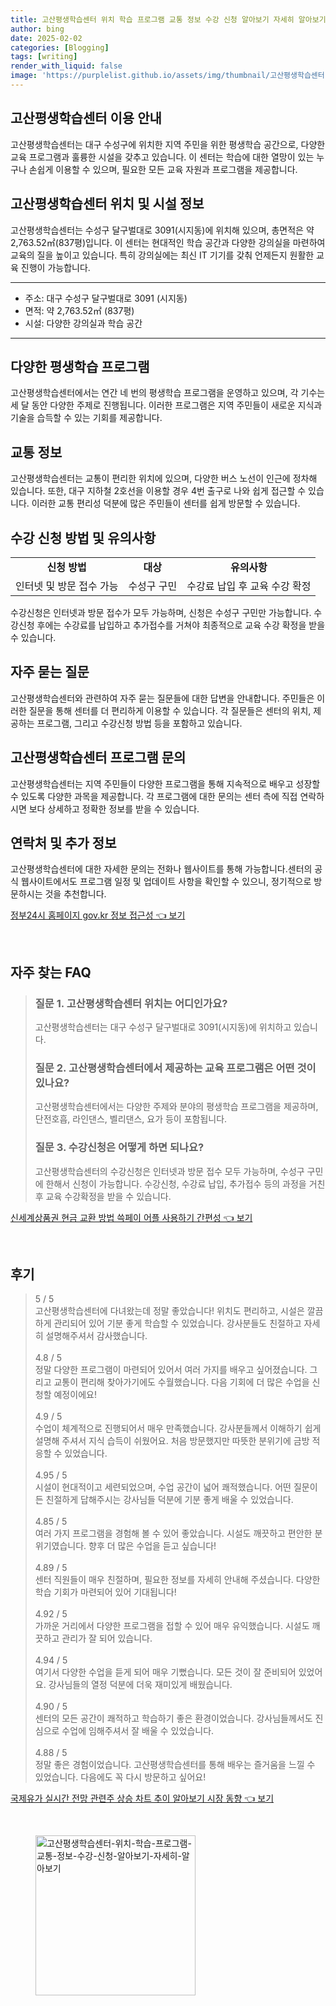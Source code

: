 ```yaml
---
title: 고산평생학습센터 위치 학습 프로그램 교통 정보 수강 신청 알아보기 자세히 알아보기
author: bing
date: 2025-02-02
categories: [Blogging]
tags: [writing]
render_with_liquid: false
image: 'https://purplelist.github.io/assets/img/thumbnail/고산평생학습센터-위치-학습-프로그램-교통-정보-수강-신청-알아보기-자세히-알아보기.webp'
---
```



<h2 id='고산평생학습센터이용안내'>고산평생학습센터 이용 안내</h2>

<p>고산평생학습센터는 대구 수성구에 위치한 지역 주민을 위한 평생학습 공간으로, 다양한 교육 프로그램과 훌륭한 시설을 갖추고 있습니다. 이 센터는 학습에 대한 열망이 있는 누구나 손쉽게 이용할 수 있으며, 필요한 모든 교육 자원과 프로그램을 제공합니다.</p>

<h2 id='고산평생학습센터위치정보'>고산평생학습센터 위치 및 시설 정보</h2>

<p>고산평생학습센터는 수성구 달구벌대로 3091(시지동)에 위치해 있으며, 총면적은 약 2,763.52㎡(837평)입니다. 이 센터는 현대적인 학습 공간과 다양한 강의실을 마련하여 교육의 질을 높이고 있습니다. 특히 강의실에는 최신 IT 기기를 갖춰 언제든지 원활한 교육 진행이 가능합니다.</p>

<hr />

<ul>
    <li>주소: 대구 수성구 달구벌대로 3091 (시지동)</li>
    <li>면적: 약 2,763.52㎡ (837평)</li>
    <li>시설: 다양한 강의실과 학습 공간</li>
</ul>

<hr />

<h2 id='학습프로그램안내'>다양한 평생학습 프로그램</h2>

<p>고산평생학습센터에서는 연간 네 번의 평생학습 프로그램을 운영하고 있으며, 각 기수는 세 달 동안 다양한 주제로 진행됩니다. 이러한 프로그램은 지역 주민들이 새로운 지식과 기술을 습득할 수 있는 기회를 제공합니다.</p>

<h2 id='교통정보안내'>교통 정보</h2>

<p>고산평생학습센터는 교통이 편리한 위치에 있으며, 다양한 버스 노선이 인근에 정차해 있습니다. 또한, 대구 지하철 2호선을 이용할 경우 4번 출구로 나와 쉽게 접근할 수 있습니다. 이러한 교통 편리성 덕분에 많은 주민들이 센터를 쉽게 방문할 수 있습니다.</p>

<h2 id='수강신청방법'>수강 신청 방법 및 유의사항</h2>

<table>
    <tr>
        <td style="text-align: center; height: 17px;"><b>신청 방법</b></td>
        <td style="text-align: center; height: 17px;"><b>대상</b></td>
        <td style="text-align: center; height: 17px;"><b>유의사항</b></td>
    </tr>
    <tr>
        <td>인터넷 및 방문 접수 가능</td>
        <td>수성구 구민</td>
        <td>수강료 납입 후 교육 수강 확정</td>
    </tr>
</table>

<p>수강신청은 인터넷과 방문 접수가 모두 가능하며, 신청은 수성구 구민만 가능합니다. 수강신청 후에는 수강료를 납입하고 추가접수를 거쳐야 최종적으로 교육 수강 확정을 받을 수 있습니다.</p>

<h2 id='자주묻는질문'>자주 묻는 질문</h2>

<p>고산평생학습센터와 관련하여 자주 묻는 질문들에 대한 답변을 안내합니다. 주민들은 이러한 질문을 통해 센터를 더 편리하게 이용할 수 있습니다. 각 질문들은 센터의 위치, 제공하는 프로그램, 그리고 수강신청 방법 등을 포함하고 있습니다.</p>

<h2 id='고산평생학습센터프로그램'>고산평생학습센터 프로그램 문의</h2>

<p>고산평생학습센터는 지역 주민들이 다양한 프로그램을 통해 지속적으로 배우고 성장할 수 있도록 다양한 과목을 제공합니다. 각 프로그램에 대한 문의는 센터 측에 직접 연락하시면 보다 상세하고 정확한 정보를 받을 수 있습니다.</p>

<h2 id='연락처정보'>연락처 및 추가 정보</h2>

<p>고산평생학습센터에 대한 자세한 문의는 전화나 웹사이트를 통해 가능합니다.센터의 공식 웹사이트에서도 프로그램 일정 및 업데이트 사항을 확인할 수 있으니, 정기적으로 방문하시는 것을 추천합니다.</p>


<p><a class="click-button" title="정부24시 홈페이지 gov.kr 정보 접근성" href="https://purplelist.github.io/posts/%EC%A0%95%EB%B6%8024%EC%8B%9C-%ED%99%88%ED%8E%98%EC%9D%B4%EC%A7%80-gov.kr-%EC%A0%95%EB%B3%B4-%EC%A0%91%EA%B7%BC%EC%84%B1/" rel="dofollow">정부24시 홈페이지 gov.kr 정보 접근성 👈 보기</a></p><br>
<h2 id='자주_찾는_FAQ'>자주 찾는 FAQ</h2>
<div itemscope="" itemtype="https://schema.org/FAQPage"> 
<blockquote> 
<div itemscope="" itemprop="mainEntity" itemtype="https://schema.org/Question"> 
<h3 itemprop="name">질문 1. 고산평생학습센터 위치는 어디인가요?</h3> 
<div itemscope="" itemprop="acceptedAnswer" itemtype="https://schema.org/Answer"> 
<span itemprop="text"> 
<p>고산평생학습센터는 대구 수성구 달구벌대로 3091(시지동)에 위치하고 있습니다.</p> 
</span> 
</div> 
</div> 

<div itemscope="" itemprop="mainEntity" itemtype="https://schema.org/Question"> 
<h3 itemprop="name">질문 2. 고산평생학습센터에서 제공하는 교육 프로그램은 어떤 것이 있나요?</h3> 
<div itemscope="" itemprop="acceptedAnswer" itemtype="https://schema.org/Answer"> 
<span itemprop="text"> 
<p>고산평생학습센터에서는 다양한 주제와 분야의 평생학습 프로그램을 제공하며, 단전호흡, 라인댄스, 벨리댄스, 요가 등이 포함됩니다.</p> 
</span> 
</div> 
</div> 

<div itemscope="" itemprop="mainEntity" itemtype="https://schema.org/Question"> 
<h3 itemprop="name">질문 3. 수강신청은 어떻게 하면 되나요?</h3> 
<div itemscope="" itemprop="acceptedAnswer" itemtype="https://schema.org/Answer"> 
<span itemprop="text"> 
<p>고산평생학습센터의 수강신청은 인터넷과 방문 접수 모두 가능하며, 수성구 구민에 한해서 신청이 가능합니다. 수강신청, 수강료 납입, 추가접수 등의 과정을 거친 후 교육 수강확정을 받을 수 있습니다.</p> 
</span> 
</div> 
</div> 
</blockquote> 
</div>
<p><a class="click-button" title="신세계상품권 현금 교환 방법 쓱페이 어플 사용하기 간편성" href="https://purplelist.github.io/posts/%EC%8B%A0%EC%84%B8%EA%B3%84%EC%83%81%ED%92%88%EA%B6%8C-%ED%98%84%EA%B8%88-%EA%B5%90%ED%99%98-%EB%B0%A9%EB%B2%95-%EC%93%B1%ED%8E%98%EC%9D%B4-%EC%96%B4%ED%94%8C-%EC%82%AC%EC%9A%A9%ED%95%98%EA%B8%B0-%EA%B0%84%ED%8E%B8%EC%84%B1/" rel="dofollow">신세계상품권 현금 교환 방법 쓱페이 어플 사용하기 간편성 👈 보기</a></p><br>
<h2 id='후기'>후기</h2>
<div itemscope itemtype="https://schema.org/Product">
  <blockquote>
  <div itemprop="review" itemscope itemtype="https://schema.org/Review">
      <div itemprop="reviewRating" itemscope itemtype="https://schema.org/Rating"> <span itemprop="ratingValue">5</span> / <span itemprop="bestRating">5</span> </div>
      <span itemprop="reviewBody">고산평생학습센터에 다녀왔는데 정말 좋았습니다! 위치도 편리하고, 시설은 깔끔하게 관리되어 있어 기분 좋게 학습할 수 있었습니다. 강사분들도 친절하고 자세히 설명해주셔서 감사했습니다.</span>
  </div>
  <br>
  <div itemprop="review" itemscope itemtype="https://schema.org/Review">
      <div itemprop="reviewRating" itemscope itemtype="https://schema.org/Rating"> <span itemprop="ratingValue">4.8</span> / <span itemprop="bestRating">5</span> </div>
      <span itemprop="reviewBody">정말 다양한 프로그램이 마련되어 있어서 여러 가지를 배우고 싶어졌습니다. 그리고 교통이 편리해 찾아가기에도 수월했습니다. 다음 기회에 더 많은 수업을 신청할 예정이에요!</span>
  </div>
  <br>
  <div itemprop="review" itemscope itemtype="https://schema.org/Review">
      <div itemprop="reviewRating" itemscope itemtype="https://schema.org/Rating"> <span itemprop="ratingValue">4.9</span> / <span itemprop="bestRating">5</span> </div>
      <span itemprop="reviewBody">수업이 체계적으로 진행되어서 매우 만족했습니다. 강사분들께서 이해하기 쉽게 설명해 주셔서 지식 습득이 쉬웠어요. 처음 방문했지만 따뜻한 분위기에 금방 적응할 수 있었습니다.</span>
  </div>
  <br>
  <div itemprop="review" itemscope itemtype="https://schema.org/Review">
      <div itemprop="reviewRating" itemscope itemtype="https://schema.org/Rating"> <span itemprop="ratingValue">4.95</span> / <span itemprop="bestRating">5</span> </div>
      <span itemprop="reviewBody">시설이 현대적이고 세련되었으며, 수업 공간이 넓어 쾌적했습니다. 어떤 질문이든 친절하게 답해주시는 강사님들 덕분에 기분 좋게 배울 수 있었습니다.</span>
  </div>
  <br>
  <div itemprop="review" itemscope itemtype="https://schema.org/Review">
      <div itemprop="reviewRating" itemscope itemtype="https://schema.org/Rating"> <span itemprop="ratingValue">4.85</span> / <span itemprop="bestRating">5</span> </div>
      <span itemprop="reviewBody">여러 가지 프로그램을 경험해 볼 수 있어 좋았습니다. 시설도 깨끗하고 편안한 분위기였습니다. 향후 더 많은 수업을 듣고 싶습니다!</span>
  </div>
  <br>
  <div itemprop="review" itemscope itemtype="https://schema.org/Review">
      <div itemprop="reviewRating" itemscope itemtype="https://schema.org/Rating"> <span itemprop="ratingValue">4.89</span> / <span itemprop="bestRating">5</span> </div>
      <span itemprop="reviewBody">센터 직원들이 매우 친절하며, 필요한 정보를 자세히 안내해 주셨습니다. 다양한 학습 기회가 마련되어 있어 기대됩니다!</span>
  </div>
  <br>
  <div itemprop="review" itemscope itemtype="https://schema.org/Review">
      <div itemprop="reviewRating" itemscope itemtype="https://schema.org/Rating"> <span itemprop="ratingValue">4.92</span> / <span itemprop="bestRating">5</span> </div>
      <span itemprop="reviewBody">가까운 거리에서 다양한 프로그램을 접할 수 있어 매우 유익했습니다. 시설도 깨끗하고 관리가 잘 되어 있습니다.</span>
  </div>
  <br>
  <div itemprop="review" itemscope itemtype="https://schema.org/Review">
      <div itemprop="reviewRating" itemscope itemtype="https://schema.org/Rating"> <span itemprop="ratingValue">4.94</span> / <span itemprop="bestRating">5</span> </div>
      <span itemprop="reviewBody">여기서 다양한 수업을 듣게 되어 매우 기뻤습니다. 모든 것이 잘 준비되어 있었어요. 강사님들의 열정 덕분에 더욱 재미있게 배웠습니다.</span>
  </div>
  <br>
  <div itemprop="review" itemscope itemtype="https://schema.org/Review">
      <div itemprop="reviewRating" itemscope itemtype="https://schema.org/Rating"> <span itemprop="ratingValue">4.90</span> / <span itemprop="bestRating">5</span> </div>
      <span itemprop="reviewBody">센터의 모든 공간이 쾌적하고 학습하기 좋은 환경이었습니다. 강사님들께서도 진심으로 수업에 임해주셔서 잘 배울 수 있었습니다.</span>
  </div>
  <br>
  <div itemprop="review" itemscope itemtype="https://schema.org/Review">
      <div itemprop="reviewRating" itemscope itemtype="https://schema.org/Rating"> <span itemprop="ratingValue">4.88</span> / <span itemprop="bestRating">5</span> </div>
      <span itemprop="reviewBody">정말 좋은 경험이었습니다. 고산평생학습센터를 통해 배우는 즐거움을 느낄 수 있었습니다. 다음에도 꼭 다시 방문하고 싶어요!</span>
  </div>
  </blockquote>
</div>
<p><a class="click-button" title="국제유가 실시간 전망 관련주 상승 차트 추이 알아보기 시장 동향" href="https://purplelist.github.io/posts/%EA%B5%AD%EC%A0%9C%EC%9C%A0%EA%B0%80-%EC%8B%A4%EC%8B%9C%EA%B0%84-%EC%A0%84%EB%A7%9D-%EA%B4%80%EB%A0%A8%EC%A3%BC-%EC%83%81%EC%8A%B9-%EC%B0%A8%ED%8A%B8-%EC%B6%94%EC%9D%B4-%EC%95%8C%EC%95%84%EB%B3%B4%EA%B8%B0-%EC%8B%9C%EC%9E%A5-%EB%8F%99%ED%96%A5/" rel="dofollow">국제유가 실시간 전망 관련주 상승 차트 추이 알아보기 시장 동향 👈 보기</a></p><br>
<figure class="image"><img src="https://purplelist.github.io/assets/img/thumbnail/고산평생학습센터-위치-학습-프로그램-교통-정보-수강-신청-알아보기-자세히-알아보기.webp" alt="고산평생학습센터-위치-학습-프로그램-교통-정보-수강-신청-알아보기-자세히-알아보기" width="256" height="256"></figure>